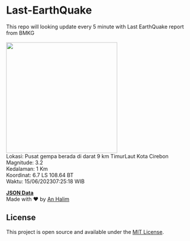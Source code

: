 # Last-EarthQuake
This repo will looking update every 5 minute with Last EarthQuake report from BMKG
<br>
<br>
<img src="https://static.bmkg.go.id/20230615072518.mmi.jpg" width="300"/>
<br>
Lokasi: Pusat gempa berada di darat 9 km TimurLaut Kota Cirebon <br>
Magnitude: 3.2 <br>
Kedalaman: 1 Km <br>
Koordinat: 6.7 LS 108.64 BT <br>
Waktu: 15/06/202307:25:18 WIB <br>

<a href="./data/data.json">**JSON Data**</a>
<br>
Made with ❤️ by <a href="https://github.com/an-halim">An Halim</a>
## License

This project is open source and available under the [MIT License](LICENSE).
